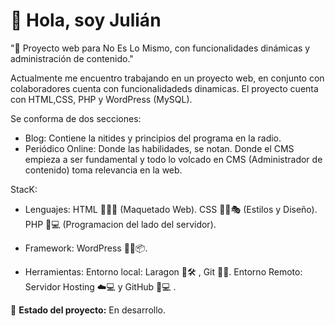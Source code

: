 # 👋 Hola, soy Julián 

"🚀 Proyecto web para No Es Lo Mismo, con funcionalidades dinámicas y administración de contenido."

Actualmente me encuentro trabajando en un proyecto web, en conjunto con colaboradores cuenta con funcionalidadeds dinamicas. 
El proyecto cuenta con HTML,CSS, PHP y WordPress (MySQL). 

Se conforma de dos secciones: 
- Blog: Contiene la nitides y principios del programa en la radio. 
- Periódico Online: Donde las habilidades, se notan. Donde el CMS empieza a ser fundamental y todo lo volcado en CMS (Administrador de contenido) toma relevancia en la web. 

StacK: 
- Lenguajes:
    HTML 📄🌟🔤 (Maquetado Web).
    CSS 🎨✨🎭 (Estilos y Diseño).
    PHP 🐘💻 (Programacion del lado del servidor).
    
- Framework:
    WordPress 📝🌐📦.
  
- Herramientas:
    Entorno local: Laragon 🚀🛠️ , Git 🌲🌀.
    Entorno Remoto: Servidor Hosting ☁️💻 y GitHub 🐙💻 .


🚧 **Estado del proyecto:** En desarrollo.   
